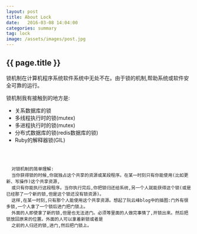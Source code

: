 ```yaml
---
layout: post
title: About Lock
date:   2016-03-08 14:04:00
categories: summary
tag: lock
image: /assets/images/post.jpg
---
```

<h2>{{ page.title }}</h2>

<p>
  锁机制在计算机程序系统软件系统中无处不在。由于锁的机制,帮助系统或软件安全可靠的运行。
</p>

  锁机制我有接触到的地方是:
  - 关系数据库的锁
  - 多线程执行时的锁(mutex)
  - 多进程执行时的锁(mutex)
  - 分布式数据库的锁(redis数据库的锁)
  - Ruby的解释器锁(GIL)

  <br>

```

  对锁机制的简单理解:
  当你获得锁的时候,你就独占这个共享的资源或某段程序。在某一时刻只有你能使用(比如更新、写操作)这个共享资源,
  或只有你能执行这段程序。当你执行完后,你把锁归还给系统,另一个人就能获得这个锁(或是已经那了一个新的锁,但是这个锁还没有锁资源)。
  这样,在某一时刻,只有那个人能使用这个共享资源。想起了阮云峰blog中的插图:门外有很多锁,一个人拿了一个锁后进门把门锁上。
  外面的人即使拿了新的锁,但是也无法进门。必须等里面的人做完事情了,开锁出来。然后把锁放回原来的位置。外面的人可以拿着新锁或者是
  之前的人归还的锁,进门,然后把门锁上。

```

